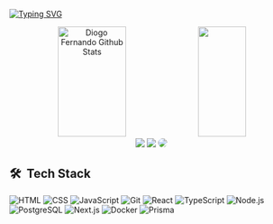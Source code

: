 
[![Typing SVG](https://readme-typing-svg.herokuapp.com/?color=cccccc&size=35&center=true&vCenter=true&width=1000&lines=Hi,+There!+My+name+is+Diogo+Fernando;I'm+a+Full-Stack+Developer;Welcome+to+my+Github!+:%29)](https://git.io/typing-svg)

<div align="center">  
  <img width="49%" height="195px" src="https://github-readme-stats.vercel.app/api?username=diogofernandoj&show_icons=true&count_private=true&hide_border=true&title_color=00d4ff&icon_color=00d4ff&text_color=eeeeee&bg_color=0d1117" alt="Diogo Fernando Github Stats" /> 
  <img width="41%" height="195px" src="https://github-readme-stats.vercel.app/api/top-langs/?username=diogofernandoj&layout=compact&hide_border=true&title_color=ffffff&text_color=ffffff&bg_color=0d1117" />
</div>

<div align="center">
<a href="https://diogofernandoj.vercel.app/" target="_blank"><img src="https://img.shields.io/badge/-Portfolio-000000?style=for-the-badge&logo=&logoColor=" target="_blank"></a>
<a href = "mailto:diogofernandoj@gmail.com"><img src="https://img.shields.io/badge/-Gmail-ff0000?style=for-the-badge&logo=gmail&logoColor=white" target="_blank"></a>
<a href="https://www.linkedin.com/in/diogofernandoj/" target="_blank"><img src="https://img.shields.io/badge/-LinkedIn-%230077B5?style=for-the-badge&logo=linkedin&logoColor=white" style="border-radius: 30px" target="_blank"></a>
</div>

<h2> 🛠 &nbsp;Tech Stack</h2>

![HTML](https://img.shields.io/badge/-HTML-222222?style=flat&logo=HTML5)
![CSS](https://img.shields.io/badge/-CSS-222222?style=flat&logo=CSS3&logoColor=1572B6)
![JavaScript](https://img.shields.io/badge/-JavaScript-222222?style=flat&logo=javascript)
![Git](https://img.shields.io/badge/-Git-222222?style=flat&logo=git)
![React](https://img.shields.io/badge/-React-222222?style=flat&logo=react)
![TypeScript](https://img.shields.io/badge/-TypeScript-222222?style=flat&logo=typescript)
![Node.js](https://img.shields.io/badge/-Node.js-111111?style=flat&logo=node.js)
![PostgreSQL](https://img.shields.io/badge/-PostgreSQL-111111?style=flat&logo=postgresql)
![Next.js](https://img.shields.io/badge/-Next.js-111111?style=flat&logo=next.js)
![Docker](https://img.shields.io/badge/-Docker-111111?style=flat&logo=docker)
![Prisma](https://img.shields.io/badge/-PrismaORM-111111?style=flat&logo=prisma)
